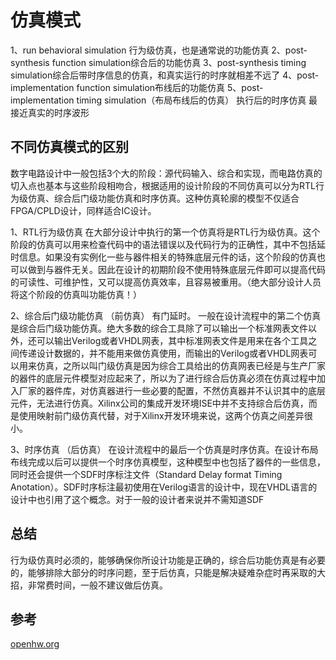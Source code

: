 # 仿真模式
1、run behavioral simulation 行为级仿真，也是通常说的功能仿真
2、post-synthesis function simulation综合后的功能仿真
3、post-synthesis timing simulation综合后带时序信息的仿真，和真实运行的时序就相差不远了
4、post-implementation function simulation布线后的功能仿真
5、post-implementation timing simulation（布局布线后的仿真） 执行后的时序仿真 最接近真实的时序波形

## 不同仿真模式的区别
数字电路设计中一般包括3个大的阶段：源代码输入、综合和实现，而电路仿真的切入点也基本与这些阶段相吻合，根据适用的设计阶段的不同仿真可以分为RTL行为级仿真、综合后门级功能仿真和时序仿真。这种仿真轮廓的模型不仅适合FPGA/CPLD设计，同样适合IC设计。

1、RTL行为级仿真
在大部分设计中执行的第一个仿真将是RTL行为级仿真。这个阶段的仿真可以用来检查代码中的语法错误以及代码行为的正确性，其中不包括延时信息。如果没有实例化一些与器件相关的特殊底层元件的话，这个阶段的仿真也可以做到与器件无关。因此在设计的初期阶段不使用特殊底层元件即可以提高代码的可读性、可维护性，又可以提高仿真效率，且容易被重用。（绝大部分设计人员将这个阶段的仿真叫功能仿真！）

2、综合后门级功能仿真 （前仿真）
有门延时。
一般在设计流程中的第二个仿真是综合后门级功能仿真。绝大多数的综合工具除了可以输出一个标准网表文件以外，还可以输出Verilog或者VHDL网表，其中标准网表文件是用来在各个工具之间传递设计数据的，并不能用来做仿真使用，而输出的Verilog或者VHDL网表可以用来仿真，之所以叫门级仿真是因为综合工具给出的仿真网表已经是与生产厂家的器件的底层元件模型对应起来了，所以为了进行综合后仿真必须在仿真过程中加入厂家的器件库，对仿真器进行一些必要的配置，不然仿真器并不认识其中的底层元件，无法进行仿真。Xilinx公司的集成开发环境ISE中并不支持综合后仿真，而是使用映射前门级仿真代替，对于Xilinx开发环境来说，这两个仿真之间差异很小。

3、时序仿真 （后仿真）
在设计流程中的最后一个仿真是时序仿真。在设计布局布线完成以后可以提供一个时序仿真模型，这种模型中也包括了器件的一些信息，同时还会提供一个SDF时序标注文件（Standard Delay format Timing Anotation）。SDF时序标注最初使用在Verilog语言的设计中，现在VHDL语言的设计中也引用了这个概念。对于一般的设计者来说并不需知道SDF
## 总结 
行为级仿真时必须的，能够确保你所设计功能是正确的，综合后功能仿真是有必要的，能够排除大部分的时序问题，至于后仿真，只能是解决疑难杂症时再采取的大招，非常费时间，一般不建议做后仿真。

## 参考
[openhw.org](http://www.openhw.org/topic-1535)